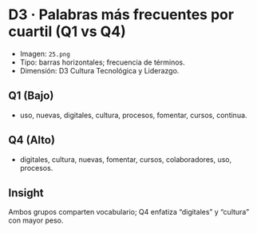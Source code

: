 # D3 · Palabras más frecuentes por cuartil (Q1 vs Q4)

- Imagen: `25.png`
- Tipo: barras horizontales; frecuencia de términos.
- Dimensión: D3 Cultura Tecnológica y Liderazgo.

## Q1 (Bajo)
- uso, nuevas, digitales, cultura, procesos, fomentar, cursos, continua.

## Q4 (Alto)
- digitales, cultura, nuevas, fomentar, cursos, colaboradores, uso, procesos.

## Insight
Ambos grupos comparten vocabulario; Q4 enfatiza “digitales” y “cultura” con mayor peso.


